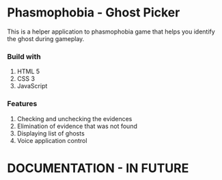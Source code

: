 # Phasmophobia - Ghost Picker
This is a helper application to phasmophobia game that helps you identify the ghost during gameplay.

### Build with
1. HTML 5
2. CSS 3
3. JavaScript

### Features
1. Checking and unchecking the evidences
2. Elimination of evidence that was not found
3. Displaying list of ghosts
4. Voice application control

# DOCUMENTATION - IN FUTURE
